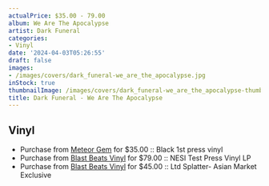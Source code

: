 ```yaml
---
actualPrice: $35.00 - 79.00
album: We Are The Apocalypse
artist: Dark Funeral
categories:
- Vinyl
date: '2024-04-03T05:26:55'
draft: false
images:
- /images/covers/dark_funeral-we_are_the_apocalypse.jpg
inStock: true
thumbnailImage: /images/covers/dark_funeral-we_are_the_apocalypse-thumb.jpg
title: Dark Funeral - We Are The Apocalypse
---
```


## Vinyl
* Purchase from [Meteor Gem](https://meteor-gem.com/products/dark-funeral-we-are-the-apocalypse-lp) for $35.00 :: Black 1st press vinyl
* Purchase from [Blast Beats Vinyl](https://blastbeatsvinyl.com/products/test-pressing-dark-funeral-we-are-the-apocalypse-nesi-test-press-vinyl-lp) for $79.00 :: NESI Test Press Vinyl LP
* Purchase from [Blast Beats Vinyl](https://blastbeatsvinyl.com/products/nesi-asian-market-exclusive) for $45.00 :: Ltd Splatter- Asian Market Exclusive
